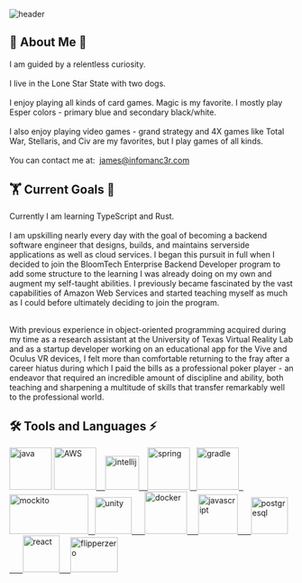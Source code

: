 ![header](https://capsule-render.vercel.app/api?type=waving&color=0:833ab4,50:fd1d1d,100:fcb045&height=300&section=header&text=infomanc3r&fontSize=90&animation=fadeIn&fontAlignY=38&fontColor=FFFFFF&desc=James%20Wyatt%20Ray%20III's%20Github%20Page&descAlignY=51&descAlign=62)

<h2>🧙&nbsp;About Me&nbsp;🐺</h2>
I am guided by a relentless curiosity. <br><br>
I live in the Lone Star State with two dogs.<br><br>
I enjoy playing all kinds of card games. Magic is my favorite. I mostly play Esper colors - primary blue and secondary black/white. <br><br>
I also enjoy playing video games - grand strategy and 4X games like Total War, Stellaris, and Civ are my favorites, but I play games of all kinds. <br><br>
You can contact me at:&nbsp;&nbsp;<a href="mailto:james@infomanc3r.com">james@infomanc3r.com</a>

<h2>🏋&nbsp;Current Goals&nbsp;🌱</h2>
Currently I am learning TypeScript and Rust.<br><br>
I am upskilling nearly every day with the goal of becoming a backend software engineer that designs, builds, and maintains serverside applications as well as cloud services. I began this pursuit in full when I decided to join the BloomTech Enterprise Backend Developer program to add some structure to the learning I was already doing on my own and augment my self-taught abilities. I previously became fascinated by the vast capabilities of Amazon Web Services and started teaching myself as much as I could before ultimately deciding to join the program. <br><br>

With previous experience in object-oriented programming acquired during my time as a research assistant at the University of Texas Virtual Reality Lab and as a startup developer working on an educational app for the Vive and Oculus VR devices, I felt more than comfortable returning to the fray after a career hiatus during which I paid the bills as a professional poker player - an endeavor that required an incredible amount of discipline and ability, both teaching and sharpening a multitude of skills that transfer remarkably well to the professional world.

<h2>🛠 Tools and Languages ⚡</h2>
<p align="left">
<a href="https://www.java.com/en/" target="_blank"><img src="https://cdn.jsdelivr.net/gh/devicons/devicon/icons/java/java-original.svg" alt="java" width="75" height="75"/></a>
<a href="https://aws.amazon.com/" target="_blank"><img src="https://cdn.jsdelivr.net/gh/devicons/devicon/icons/amazonwebservices/amazonwebservices-plain-wordmark.svg" alt = "AWS" width ="75" height="75"/>&nbsp;&nbsp;&nbsp;           
<a href="https://www.jetbrains.com/idea/" target="_blank"><img src="https://cdn.jsdelivr.net/gh/devicons/devicon/icons/intellij/intellij-original.svg" alt="intellij" width="60" height="60"/>  &nbsp;&nbsp;
<a href="https://www.spring.io/" target="_blank"><img src="https://cdn.jsdelivr.net/gh/devicons/devicon/icons/spring/spring-original-wordmark.svg" alt="spring" width="75" height="75"/>&nbsp;&nbsp;
<a href="https://www.gradle.org/" target="_blank"><img src="https://cdn.jsdelivr.net/gh/devicons/devicon/icons/gradle/gradle-plain.svg" alt="gradle" width="75" height="75"/>&nbsp;&nbsp;
<a href="http://mockito.org/" target="_blank"><img src="https://github.com/mockito/mockito.github.io/raw/master/img/logo%402x.png" alt="mockito" width="140" height="70"/>&nbsp;&nbsp;
<a href="https://www.unity.com/" target="_blank"><img src="https://files.rubixdev.de/logos/unity.svg" alt="unity" width="65" height="65"/>&nbsp;&nbsp;&nbsp;&nbsp;&nbsp;
<a href="https://www.docker.com/" target="_blank"><img src="https://cdn.jsdelivr.net/gh/devicons/devicon/icons/docker/docker-original-wordmark.svg" alt="docker" width="75" height="75"/>&nbsp;&nbsp;&nbsp;&nbsp;
<a href="https://www.javascript.com/" target="_blank"><img src="https://cdn.jsdelivr.net/gh/devicons/devicon/icons/javascript/javascript-original.svg" alt="javascript" width="70" height="70"/>&nbsp;&nbsp;&nbsp;&nbsp;&nbsp;
<a href="https://www.postgresql.org/" target="_blank"><img src="https://cdn.jsdelivr.net/gh/devicons/devicon/icons/postgresql/postgresql-plain-wordmark.svg" alt="postgresql" width="65" height="65"/>&nbsp;&nbsp;&nbsp;&nbsp;&nbsp;
<a href="https://www.react.dev/" target="_blank"><img src="https://cdn.jsdelivr.net/gh/devicons/devicon/icons/react/react-original-wordmark.svg" alt="react" width="65" height="65"/>&nbsp;&nbsp;&nbsp;&nbsp;
<a href="https://www.flipperzero.one/" target="_blank"><img src="https://thumb.tildacdn.com/tild3132-6661-4934-b937-666566303739/-/resize/126x/-/format/webp/on_orange.png" alt="flipperzero" width="84" height="62"/>


<!--https://cdn.jsdelivr.net/gh/devicons/devicon/icons/unity/unity-original-wordmark.svg -->
  
</p>
